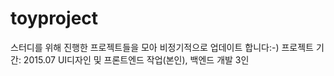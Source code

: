 # toyproject
스터디를 위해 진행한 프로젝트들을 모아 비정기적으로 업데이트 합니다:-)
프로젝트 기간: 2015.07
UI디자인 및 프론트엔드 작업(본인), 백엔드 개발 3인
